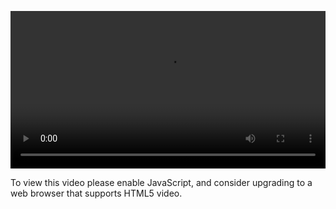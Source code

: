 <video controls="" style="width: 100%; display: block;"><source src="http://o86bpj665.bkt.clouddn.com/chrome-devtools/6-2-copy.mp4" type="video/mp4"><p>To view this video please enable JavaScript, and consider upgrading to a web browser that supports HTML5 video.</p></video>
